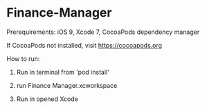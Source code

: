 # Finance-Manager
Prerequirements:
iOS 9, Xcode 7, CocoaPods dependency manager

If CocoaPods not installed, visit https://cocoapods.org

How to run:

1. Run in terminal from 'pod install'

2. run Finance Manager.xcworkspace

3. Run in opened Xcode
